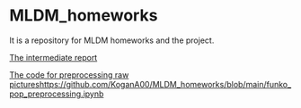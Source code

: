 # MLDM_homeworks

It is a repository for MLDM homeworks and the project.

[The intermediate report ](https://github.com/KoganA00/MLDM_homeworks/blob/main/Kogan_mldm_intermediate_report.pdf)



[The code for preprocessing raw pictures](https://github.com/KoganA00/MLDM_homeworks/blob/main/funko_pop_preprocessing.ipynb)https://github.com/KoganA00/MLDM_homeworks/blob/main/funko_pop_preprocessing.ipynb
